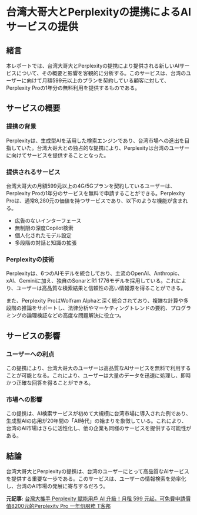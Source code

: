# 台湾大哥大とPerplexityの提携によるAIサービスの提供

## 緒言

本レポートでは、台湾大哥大とPerplexityの提携により提供される新しいAIサービスについて、その概要と影響を客観的に分析する。このサービスは、台湾のユーザーに向けて月額599元以上のプランを契約している顧客に対して、Perplexity Proの1年分の無料利用を提供するものである。

## サービスの概要

### 提携の背景

Perplexityは、生成型AIを活用した検索エンジンであり、台湾市場への進出を目指していた。台湾大哥大との独占的な提携により、Perplexityは台湾のユーザーに向けてサービスを提供することとなった。

### 提供されるサービス

台湾大哥大の月額599元以上の4G/5Gプランを契約しているユーザーは、Perplexity Proの1年分のサービスを無料で申請することができる。Perplexity Proは、通常8,280元の価値を持つサービスであり、以下のような機能が含まれる。

- 広告のないインターフェース
- 無制限の深度Copilot検索
- 個人化されたモデル設定
- 多段階の対話と知識の拡張

### Perplexityの技術

Perplexityは、6つのAIモデルを統合しており、主流のOpenAI、Anthropic、xAI、Geminiに加え、独自のSonarとR1 1776モデルを採用している。これにより、ユーザーは高品質な検索結果と信頼性の高い情報源を得ることができる。

また、Perplexity ProはWolfram Alphaと深く統合されており、複雑な計算や多段階の推論をサポートし、法律分析やマーケティングトレンドの要約、プログラミングの論理検証などの高度な問題解決に役立つ。

## サービスの影響

### ユーザーへの利点

この提携により、台湾大哥大のユーザーは高品質なAIサービスを無料で利用することが可能となる。これにより、ユーザーは大量のデータを迅速に処理し、即時かつ正確な回答を得ることができる。

### 市場への影響

この提携は、AI検索サービスが初めて大規模に台湾市場に導入された例であり、生成型AIの応用が20年間の「AI時代」の始まりを象徴している。これにより、台湾のAI市場はさらに活性化し、他の企業も同様のサービスを提供する可能性がある。

## 結論

台湾大哥大とPerplexityの提携は、台湾のユーザーにとって高品質なAIサービスを提供する重要な一歩である。このサービスは、ユーザーの情報検索を効率化し、台湾のAI市場の発展に寄与するだろう。

**元記事:** [台灣大攜手 Perplexity 賦能用戶 AI 升級！月租 599 元起，可免費申請價值8200元的Perplexity Pro 一年份服務 T客邦](https://www.techbang.com/posts/122253-taiwan-joins-hands-with-perplexity-to-empower-users-to)